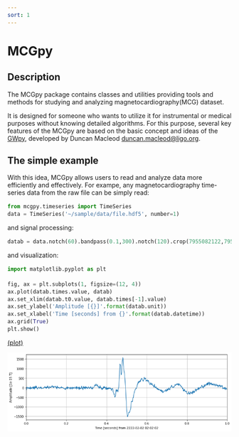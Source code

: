 ```yaml
---
sort: 1
---
```


# MCGpy

## Description

The MCGpy package contains classes and utilities providing tools and methods for studying and analyzing magnetocardiography(MCG) dataset. 

It is designed for someone who wants to utilize it for instrumental or medical purposes without knowing detailed algorithms. For this purpose, several key features of the MCGpy are based on the basic concept and ideas of the [GWpy](https://github.com/gwpy/gwpy), developed by Duncan Macleod <duncan.macleod@ligo.org>.

## The simple example

With this idea, MCGpy allows users to read and analyze data more efficiently and effectively. For exampe, any magnetocardiography time-series data from the raw file can be simply read:

```python
from mcgpy.timeseries import TimeSeries
data = TimeSeries('~/sample/data/file.hdf5', number=1)
```

and signal processing:

```python
datab = data.notch(60).bandpass(0.1,300).notch(120).crop(7955082122,7955082123)
```

and visualization:
```python
import matplotlib.pyplot as plt

fig, ax = plt.subplots(1, figsize=(12, 4))
ax.plot(datab.times.value, datab)
ax.set_xlim(datab.t0.value, datab.times[-1].value)
ax.set_ylabel('Amplitude [{}]'.format(datab.unit))
ax.set_xlabel('Time [seconds] from {}'.format(datab.datetime))
ax.grid(True)
plt.show() 
```

[(plot)](https://raw.githubusercontent.com/pjjung/mcgpy/gh-pages/imgs/about-mcgpy-example.png)

![about-macgpy-example](../imgs/about-mcgpy-example.png) 
